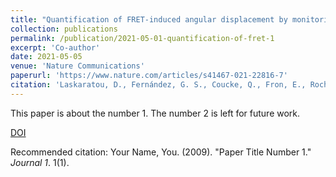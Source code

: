 ```yaml
---
title: "Quantification of FRET-induced angular displacement by monitoring sensitized acceptor anisotropy using a dim fluorescent donor"
collection: publications
permalink: /publication/2021-05-01-quantification-of-fret-1
excerpt: 'Co-author'
date: 2021-05-05
venue: 'Nature Communications'
paperurl: 'https://www.nature.com/articles/s41467-021-22816-7'
citation: 'Laskaratou, D., Fernández, G. S., Coucke, Q., Fron, E., Rocha, S., Hofkens, J., ... & Mizuno, H. (2021). Quantification of FRET-induced angular displacement by monitoring sensitized acceptor anisotropy using a dim fluorescent donor. Nature communications, 12(1), 1-12.'
---
```

This paper is about the number 1. The number 2 is left for future work.

[DOI](https://doi.org/10.1038/s41467-021-22816-7)

Recommended citation: Your Name, You. (2009). "Paper Title Number 1." <i>Journal 1</i>. 1(1).
